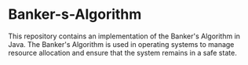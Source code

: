 # Banker-s-Algorithm
This repository contains an implementation of the Banker's Algorithm in Java. The Banker's Algorithm is used in operating systems to manage resource allocation and ensure that the system remains in a safe state.
